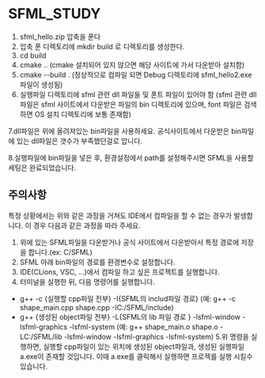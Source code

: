 # SFML_STUDY
1. sfml_hello.zip 압축을 푼다
2. 압축 푼 디렉토리에 mkdir build 로 디렉토리를 생성한다.
3. cd build
4. cmake ..
(cmake 설치되어 있지 않으면 해당 사이트에 가서 다운받아 설치함)
5. cmake --build .
(정상적으로 컴파일 되면 Debug 디렉토리에 sfml_hello2.exe 파일이 생성됨)
6. 실행파일 디렉토리에 sfml 관련 dll 파일들 및 폰트 파일이 있어야 함
(sfml 관련 dll 파일은 sfml 사이트에서 다운받은 파일의 bin 디렉토리에 있으며, font 파일은 검색하면 OS 설치 디렉토리에 보통 존재함)

7.dll파일은 위에 올려져있는 bin파일을 사용하세요. 공식사이트에서 다운받은 bin파일에 있는 dll파일은 갯수가 부족했던걸로 압니다.

8.실행파일에 bin파일을 넣은 후, 환경설정에서 path를 설정해주시면 SFML을 사용할 세팅은 완료되었습니다.
    
## 주의사항

특정 상황에서는 위와 같은 과정을 거쳐도 IDE에서 컴파일을 할 수 없는 경우가 발생합니다.
이 경우 다음과 같은 과정을 따라 주세요.

1. 위에 있는 SFML파일을 다운받거나 공식 사이트에서 다운받아서 특정 경로에 저장을 합니다.(ex: C/SFML)
2. SFML 아래 bin파일의 경로를 환경변수로 설정합니다.
3. IDE(CLions, VSC, ...)에서 컴파일 하고 싶은 프로젝트를 실행합니다.
4. 터미널을 실행한 뒤, 다음 명령어를 실행합니다.
 - g++ -c {실행할 cpp파일 전부} -I{SFML의 includ파일 경로} (예: g++ -c shape_main.cpp shape.cpp -IC:/SFML/include)
 - g++ {생성된 object파일 전부} -L{SFML의 lib 파일 경로 } -lsfml-window -lsfml-graphics -lsfml-system
 (예: g++ shape_main.o shape.o -LC:/SFML/lib -lsfml-window -lsfml-graphics -lsfml-system)
5.위 명령을 실행하면, 실행할 cpp파일이 있는 위치에 생성된 object파일과, 생성된 실행파일 a.exe이 존재할 것입니다.
이때 a.exe를 클릭해서 실행하면 프로젝를 실행 시킬수 있습니다.
